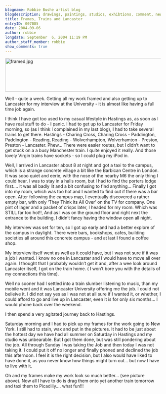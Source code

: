 ```yaml
---
blogname: Robbie Bushe artist blog
blogdescription: drawings, paintings, studios, exhibtions, comment, news as they happen to Robbie Bushe
title: Frames, Trains and Lancaster
entryID: 007085
date: 2004-09-06
author: robbie
longdate: September  6, 2004 11:19 PM
author_staff_member: robbie
show_comments: true
---
```


<p><img alt="framed.jpg" src="http://mtengine.pumpernickle.net/mt_pages/robbiebushe/i/framed.jpg" width="600" height="108" /></p>

<p>Well - quite a week. Getting all my work framed and also getting up to Lancaster for my interview at the University - it is almost like having a full time job again. </p>

<p>I think I have got too used to my casual lifestyle in Hastings as, as soon as I have real stuff to do - I panic. I had to get up to Lancaster for Friday morning, so (as I think I complained in my last blog), I had to take several trains to get there. Hastings - Charing Cross, Charing Cross - Paddington, Paddington - Reading, Reading - Wolverhampton, Wolverhamton - Preston, Preston - Lancaster. Phew&#8230; There were easier routes, but I didn&#8217;t want to get stuck on a a busy Manchester train. I quite enjoyed it really. And those lovely Virgin trains have sockets - so I could plug my iPod in. </p>

<p>Well, I arrived in Lancaster about 8 at night and got a taxi to the campus, which is a strange concrete village a bit like the Barbican Centre in London. It was sooo quiet and eerie, with the nose of the nearby M6 the only thing I could hear. I was to stay in a halls room, but I had to find the porters lodge first&#8230;. it was all badly lit and a bit confusing to find anything&#8230; Finally I got into my room, which was too hot and I wanted to find out if there was a bar open. After following the campus map, I eventually discovered a rather empty bar, with only &#8216;They Think its All Over&#8217; on the TV  for company. One pint of lager and a packet of crisps later, I headed for my room. Which was <span class="caps"><span class="caps">STILL </span></span>far too hot!!, And as I was on the ground floor and right next the entrance to the building, I didn&#8217;t fancy having the window open all night.</p>

<p>My interview was set for ten, so I got up early and had a better explore of the campus in daylight. There were bars, bookshops, cafes, building societies all around this concrete campus - and at last I found a coffee shop.</p>

<p>My interview itself went as well as it could have, but I was not sure if it was a job I wanted. I know no one in Lancaster and I would have to move all over again. I thought that I probably wouldn&#8217;t get it and, after a wee look around Lancaster itself, I got on the train home. ( I won&#8217;t bore you with the details of my connections this time). </p>

<p>Well no sooner had I settled into a train slumber listening to music, than my mobile went and it was Lancaster University offering me the job. I could not belieive it. I did not say yes as I was not at all sure if I wanted it, or whether, I could afford to go and live up in Lancaster, even it is for only six months&#8230; I would phone back over the weekend.</p>

<p>I then spend a very agitated journey back to Hastings.</p>

<p>Saturday morning and I had to pick up my frames for the work going to New York. I still had to stain, wax and put in the pictures. It had to be just about the hottest day we have had all summer on Saturday in Hastings and my studio was unbearable. But I got them done, but was still pondering about the job. All through Sunday I was taking the Job and then today I was not taking it. I could put it off no longer and finally phoned and declined the job this afternoon. I feel it is the right decision, but I also would have liked to have done it, as you never know how things might turn out&#8230; but now I have to live with it.</p>

<p>Oh and my frames make my work look so much better&#8230; (see picture above). Now all I have to do is drag them onto yet another train tomorrow and taxi them to Picadilly&#8230;. what fun!!!</p>

